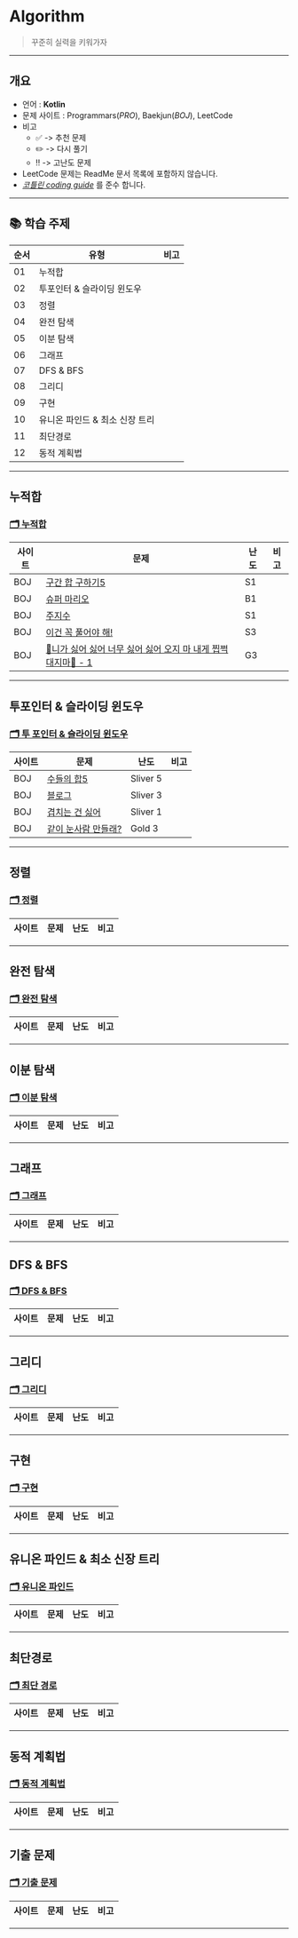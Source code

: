 # Algorithm
> 꾸준히 실력을 키워가자
---

## 개요
* 언어 : **Kotlin**
* 문제 사이트 : Programmars(_PRO_), Baekjun(_BOJ_), LeetCode
* 비고
  * ✅ -> 추천 문제  
  * ✏️ -> 다시 풀기
  * ‼️ -> 고난도 문제    
* LeetCode 문제는 ReadMe 문서 목록에 포함하지 않습니다.
* _[코틀린 coding guide](https://kotlinlang.org/docs/coding-conventions.html)_ 를 준수 합니다.

---

## 📚 학습 주제

|순서|유형|비고|
|--|--|--|
|01|누적합| |
|02|투포인터 & 슬라이딩 윈도우| |
|03|정렬| |
|04|완전 탐색| |
|05|이분 탐색| |
|06|그래프| |
|07|DFS & BFS| |
|08|그리디| |
|09|구현| |
|10|유니온 파인드 & 최소 신장 트리| |
|11|최단경로| |
|12|동적 계획법| |

---

## 누적합
### [🗂 누적합](./Baekjun_Programmars/PrefixSum)
|사이트|문제|난도|비고|
|--|--|--|--|
|BOJ|[구간 합 구하기5](https://www.acmicpc.net/problem/11660)|S1||
|BOJ|[슈퍼 마리오](https://www.acmicpc.net/problem/2851)|B1| |
|BOJ|[주지수](https://www.acmicpc.net/problem/15724)|S1| |
|BOJ|[이건 꼭 풀어야 해!](https://www.acmicpc.net/problem/17390)|S3| |
|BOJ|[🎵니가 싫어 싫어 너무 싫어 싫어 오지 마 내게 찝쩍대지마🎵 - 1](https://www.acmicpc.net/problem/20440)|G3| |

---

## 투포인터 & 슬라이딩 윈도우
### [🗂 투 포인터 & 슬라이딩 윈도우](./Baekjun_Programmars/TwoPointer)
|사이트|문제|난도|비고|
|--|--|--|--|
|BOJ|[수들의 합5](https://www.acmicpc.net/problem/2018)|Sliver 5| |
|BOJ|[블로그](https://www.acmicpc.net/problem/21921)|Sliver 3| |
|BOJ|[겹치는 건 싫어](https://www.acmicpc.net/problem/20922)|Sliver 1| |
|BOJ|[같이 눈사람 만들래?](https://www.acmicpc.net/problem/20366)|Gold 3| |

---

## 정렬
### [🗂 정렬](./Baekjun_Programmars/Sort)
|사이트|문제|난도|비고|
|--|--|--|--|

---

## 완전 탐색
### [🗂 완전 탐색](./Baekjun_Programmars/BruteForce/)
|사이트|문제|난도|비고|
|--|--|--|--|

---

## 이분 탐색
### [🗂 이분 탐색](./Baekjun_Programmars/BinarySearch/)
|사이트|문제|난도|비고|
|--|--|--|--|

---

## 그래프
### [🗂 그래프](./Baekjun_Programmars/Graph)
|사이트|문제|난도|비고|
|--|--|--|--|

---

## DFS & BFS
### [🗂 DFS & BFS](./Baekjun_Programmars/DFSBFS/)
|사이트|문제|난도|비고|
|--|--|--|--|

---

## 그리디
### [🗂 그리디](./Baekjun_Programmars/Greedy)
|사이트|문제|난도|비고|
|--|--|--|--|

---

## 구현
### [🗂 구현](./Baekjun_Programmars/Avatar/)
|사이트|문제|난도|비고|
|--|--|--|--|

---

## 유니온 파인드 & 최소 신장 트리
### [🗂 유니온 파인드](./Baekjun_Programmars/UnionFind/)
|사이트|문제|난도|비고|
|--|--|--|--|

---


## 최단경로
### [🗂 최단 경로](./Baekjun_Programmars/ShortestPath/)
|사이트|문제|난도|비고|
|--|--|--|--|

---

## 동적 계획법
### [🗂 동적 계획법](./Baekjun_Programmars/DP)
|사이트|문제|난도|비고|
|--|--|--|--|

---

## 기출 문제
### [🗂 기출 문제](./Baekjun_Programmars/Past)
|사이트|문제|난도|비고|
|--|--|--|--|

---

